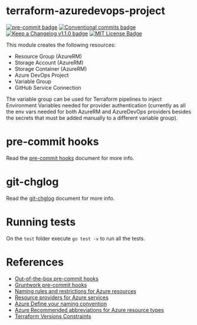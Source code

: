 # terraform-azuredevops-project

[![pre-commit badge][pre-commit-badge]][pre-commit] [![Conventional commits badge][conventional-commits-badge]][conventional-commits] [![Keep a Changelog v1.1.0 badge][keep-a-changelog-badge]][keep-a-changelog] [![MIT License Badge][license-badge]][license]

This module creates the following resources:
* Resource Group (AzureRM)
* Storage Account (AzureRM)
* Storage Container (AzureRM)
* Azure DevOps Project
* Variable Group
* GitHub Service Connection

The variable group can be used for Terraform pipelines to inject Environment Variables needed for
provider authentication (currently as all the env vars needed for both AzureRM and AzureDevOps providers besides
the secrets that must be added manually to a different variable group).

# pre-commit hooks

Read the [pre-commit hooks](docs/pre-commit-hooks.md) document for more info.

# git-chglog

Read the [git-chglog](docs/git-chlog.md) document for more info.

# Running tests

On the `test` folder execute `go test -v` to run all the tests.

<!-- BEGINNING OF PRE-COMMIT-TERRAFORM DOCS HOOK -->

<!-- END OF PRE-COMMIT-TERRAFORM DOCS HOOK -->

# References

* [Out-of-the-box pre-commit hooks](https://github.com/pre-commit/pre-commit-hooks)
* [Gruntwork pre-commit hooks](https://github.com/gruntwork-io/pre-commit)
* [Naming rules and restrictions for Azure resources](https://docs.microsoft.com/en-us/azure/azure-resource-manager/management/resource-name-rules#microsoftnetwork)
* [Resource providers for Azure services](https://docs.microsoft.com/en-us/azure/azure-resource-manager/management/azure-services-resource-providers)
* [Azure Define your naming convention](https://docs.microsoft.com/en-us/azure/cloud-adoption-framework/ready/azure-best-practices/resource-naming)
* [Azure Recommended abbreviations for Azure resource types](https://docs.microsoft.com/en-us/azure/cloud-adoption-framework/ready/azure-best-practices/resource-abbreviations)
* [Terraform Versions Constraints](https://www.terraform.io/docs/configuration/version-constraints.html)

[pre-commit]: https://github.com/pre-commit/pre-commit
[pre-commit-badge]: https://img.shields.io/badge/pre--commit-enabled-brightgreen?logo=pre-commit&logoColor=white
[conventional-commits-badge]: https://img.shields.io/badge/Conventional%20Commits-1.0.0-green.svg
[conventional-commits]: https://conventionalcommits.org
[keep-a-changelog-badge]: https://img.shields.io/badge/changelog-Keep%20a%20Changelog%20v1.1.0-%23E05735
[keep-a-changelog]: https://keepachangelog.com/en/1.0.0/
[license]: ./LICENSE
[license-badge]: https://img.shields.io/badge/license-MIT-green.svg
[changelog]: ./CHANGELOG.md
[changelog-badge]: https://img.shields.io/badge/changelog-Keep%20a%20Changelog%20v1.1.0-%23E05735
